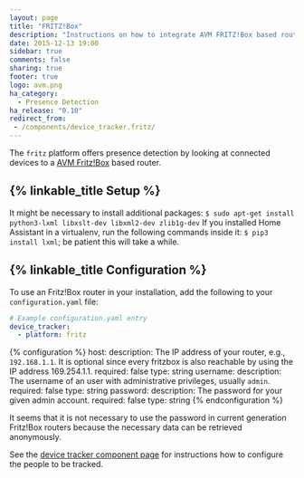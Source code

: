 ```yaml
---
layout: page
title: "FRITZ!Box"
description: "Instructions on how to integrate AVM FRITZ!Box based routers into Home Assistant."
date: 2015-12-13 19:00
sidebar: true
comments: false
sharing: true
footer: true
logo: avm.png
ha_category:
  - Presence Detection
ha_release: "0.10"
redirect_from:
 - /components/device_tracker.fritz/
---
```



The `fritz` platform offers presence detection by looking at connected devices to a [AVM Fritz!Box](http://avm.de/produkte/fritzbox/) based router.

## {% linkable_title Setup %}

<p class='note warning'>
It might be necessary to install additional packages: <code>$ sudo apt-get install python3-lxml libxslt-dev libxml2-dev zlib1g-dev</code>
If you installed Home Assistant in a virtualenv, run the following commands inside it: <code>$ pip3 install lxml</code>; be patient this will take a while.</p>

## {% linkable_title Configuration %}

To use an Fritz!Box router in your installation, add the following to your `configuration.yaml` file:

```yaml
# Example configuration.yaml entry
device_tracker:
  - platform: fritz
```

{% configuration %}
host:
  description: The IP address of your router, e.g., `192.168.1.1`. It is optional since every fritzbox is also reachable by using the IP address 169.254.1.1.
  required: false
  type: string
username:
  description: The username of an user with administrative privileges, usually `admin`.
  required: false
  type: string
password:
  description: The password for your given admin account.
  required: false
  type: string
{% endconfiguration %}

<p class='note'>
It seems that it is not necessary to use the password in current generation Fritz!Box routers because the necessary data can be retrieved anonymously.
</p>

See the [device tracker component page](/components/device_tracker/) for instructions how to configure the people to be tracked.
